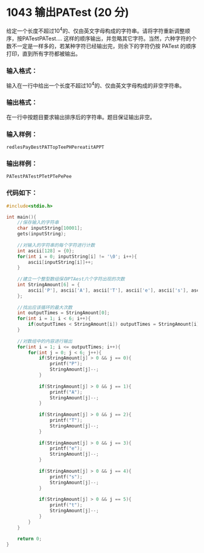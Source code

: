 # 1043 输出PATest (20 分)
给定一个长度不超过$10^4$的、仅由英文字母构成的字符串。请将字符重新调整顺序，按PATestPATest.... 这样的顺序输出，并忽略其它字符。当然，六种字符的个数不一定是一样多的，若某种字符已经输出完，则余下的字符仍按 PATest 的顺序打印，直到所有字符都被输出。
### 输入格式：
输入在一行中给出一个长度不超过$10^4$的、仅由英文字母构成的非空字符串。
### 输出格式：
在一行中按题目要求输出排序后的字符串。题目保证输出非空。
### 输入样例：
```
redlesPayBestPATTopTeePHPereatitAPPT
```
### 输出样例：
```
PATestPATestPTetPTePePee
```
### 代码如下：
```c
#include<stdio.h>

int main(){
    //保存输入的字符串 
    char inputString[10001];
    gets(inputString);
    
    //对输入的字符串的每个字符进行计数 
    int ascii[128] = {0};
    for(int i = 0; inputString[i] != '\0'; i++){
        ascii[inputString[i]]++;
    }
    
    //建立一个整型数组保存PTAest六个字符出现的次数 
    int StringAmount[6] = {
        ascii['P'], ascii['A'], ascii['T'], ascii['e'], ascii['s'], ascii['t']
    };
    
    //找出应该循环的最大次数 
    int outputTimes = StringAmount[0];
    for(int i = 1; i < 6; i++){
        if(outputTimes < StringAmount[i]) outputTimes = StringAmount[i];
    }
    
    //对数组中的内容进行输出 
    for(int i = 1; i <= outputTimes; i++){
        for(int j = 0; j < 6; j++){
            if(StringAmount[j] > 0 && j == 0){
                printf("P");
                StringAmount[j]--;
            } 
            
            if(StringAmount[j] > 0 && j == 1){
                printf("A");
                StringAmount[j]--;
            } 
            
            if(StringAmount[j] > 0 && j == 2){
                printf("T");
                StringAmount[j]--;
            } 
            
            if(StringAmount[j] > 0 && j == 3){
                printf("e");
                StringAmount[j]--;
            } 
            
            if(StringAmount[j] > 0 && j == 4){
                printf("s");
                StringAmount[j]--;
            } 
            
            if(StringAmount[j] > 0 && j == 5){
                printf("t");
                StringAmount[j]--;
            } 
        }
    }
    
    return 0;
}
```